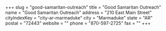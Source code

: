 +++
slug = "good-samaritan-outreach"
title = "Good Samaritan Outreach"
name = "Good Samaritan Outreach"
address = "210 East Main Street"
cityIndexKey = "city-ar-marmaduke"
city = "Marmaduke"
state = "AR"
postal = "72443"
website = ""
phone = "870-597-2725"
fax = ""
+++
